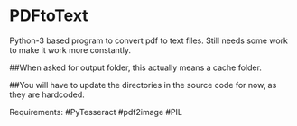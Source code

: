 # PDFtoText
Python-3 based program to convert pdf to text files. Still needs some work to make it work more constantly. 

##When asked for output folder, this actually means a cache folder. 

##You will have to update the directories in the source code for now, as they are hardcoded. 


Requirements:
#PyTesseract
#pdf2image
#PIL
